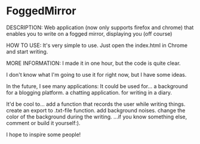 FoggedMirror
============

DESCRIPTION:
Web application (now only supports firefox and chrome) that enables you to write on a fogged mirror, displaying you (off course)

HOW TO USE:
It's very simple to use. Just open the index.html in Chrome and start writing. 

MORE INFORMATION: 
I made it in one hour, but the code is quite clear. 

I don't know what I'm going to use it for right now, but I have some ideas. 

In the future, I see many applications: 
It could be used for...
a background for a blogging platform.
a chatting application.
for writing in a diary. 

It'd be cool to...
add a function that records the user while writing things. 
create an export to .txt-file function.
add background noises.
change the color of the background during the writing. 
...if you know something else, comment or build it yourself:). 

I hope to inspire some people! 

